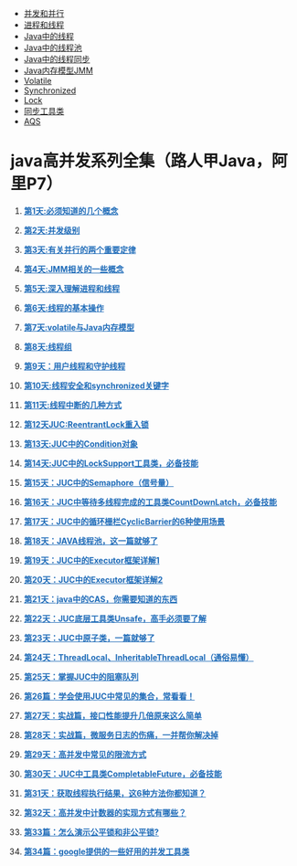 - [并发和并行](concurrency-parallellism.md)                                
- [进程和线程](http://blog.sina.com.cn/s/blog_5a2bbc860101gedc.html)
- [Java中的线程](thread.md)
- [Java中的线程池](thread-pool.md)
- [Java中的线程同步](thread-sync-queue.md)
- [Java内存模型JMM](jmm.md)
- [Volatile](volatile.md)
- [Synchronized](synchronized.md)
- [Lock](sync-lock.md)
- [同步工具类](sync-tools.md)
- [AQS](sync-aqs.md)

# java高并发系列全集（路人甲Java，阿里P7）

<ol style="" class="list-paddingleft-2">
<li><p><strong style="font-size: inherit;line-height: inherit;color: rgb(233, 105, 0);"><a target="_blank" href="https://mp.weixin.qq.com/s?__biz=MzA5MTkxMDQ4MQ==&amp;mid=2648933019&amp;idx=1&amp;sn=3455877c451de9c61f8391ffdc1eb01d&amp;chksm=88621aa5bf1593b377e2f090bf37c87ba60081fb782b2371b5f875e4a6cadc3f92ff6d747e32&amp;token=2041017112&amp;lang=zh_CN&amp;scene=21#wechat_redirect" style="font-size: inherit;line-height: inherit;color: rgb(30, 107, 184);overflow-wrap: break-word;" data-linktype="2">第1天:必须知道的几个概念</a></strong></p></li>
<li><p><strong style="font-size: inherit;line-height: inherit;color: rgb(233, 105, 0);"><a target="_blank" href="https://mp.weixin.qq.com/s?__biz=MzA5MTkxMDQ4MQ==&amp;mid=2648933024&amp;idx=1&amp;sn=969bfa5e2c3708e04adaf6401503c187&amp;chksm=88621a9ebf1593886dd3f0f5923b6f929eade0b43204b98a8d0622a5f542deff4f6a633a13c8&amp;token=2041017112&amp;lang=zh_CN&amp;scene=21#wechat_redirect" style="font-size: inherit;line-height: inherit;color: rgb(30, 107, 184);overflow-wrap: break-word;" data-linktype="2">第2天:并发级别</a></strong></p></li>
<li><p><strong style="font-size: inherit;line-height: inherit;color: rgb(233, 105, 0);"><a target="_blank" href="https://mp.weixin.qq.com/s?__biz=MzA5MTkxMDQ4MQ==&amp;mid=2648933041&amp;idx=1&amp;sn=82af7c702f737782118a9141858117d1&amp;chksm=88621a8fbf159399be1d4834f6f845fa530b94a4ca7c0eaa61de508f725ad0fab74b074d73be&amp;token=2041017112&amp;lang=zh_CN&amp;scene=21#wechat_redirect" style="font-size: inherit;line-height: inherit;color: rgb(30, 107, 184);overflow-wrap: break-word;" data-linktype="2">第3天:有关并行的两个重要定律</a></strong></p></li>
<li><p><strong style="font-size: inherit;line-height: inherit;color: rgb(233, 105, 0);"><a target="_blank" href="https://mp.weixin.qq.com/s?__biz=MzA5MTkxMDQ4MQ==&amp;mid=2648933050&amp;idx=1&amp;sn=497c4de99086f95bed11a4317a51e6a6&amp;chksm=88621a84bf159392c9e3e243355313c397e0658df6b88769cdd182cb5d39b6f25686c86beffc&amp;token=2041017112&amp;lang=zh_CN&amp;scene=21#wechat_redirect" style="font-size: inherit;line-height: inherit;color: rgb(30, 107, 184);overflow-wrap: break-word;" data-linktype="2">第4天:JMM相关的一些概念</a></strong></p></li>
<li><p><strong style="font-size: inherit;line-height: inherit;color: rgb(233, 105, 0);"><a target="_blank" href="https://mp.weixin.qq.com/s?__biz=MzA5MTkxMDQ4MQ==&amp;mid=2648933069&amp;idx=1&amp;sn=82105bb5b759ec8b1f3a69062a22dada&amp;chksm=88621af3bf1593e5ece7c1da3df3b4be575271a2eaca31c784591ed0497252caa1f6a6ec0545&amp;token=2041017112&amp;lang=zh_CN&amp;scene=21#wechat_redirect" style="font-size: inherit;line-height: inherit;color: rgb(30, 107, 184);overflow-wrap: break-word;" data-linktype="2">第5天:深入理解进程和线程</a></strong></p></li>
<li><p><strong style="font-size: inherit;line-height: inherit;color: rgb(233, 105, 0);"><a target="_blank" href="https://mp.weixin.qq.com/s?__biz=MzA5MTkxMDQ4MQ==&amp;mid=2648933082&amp;idx=1&amp;sn=e940c4f94a8c1527b6107930eefdcd00&amp;chksm=88621ae4bf1593f270991e6f6bac5769ea850fa02f11552d1aa91725f4512d4f1ff8f18fcdf3&amp;token=2041017112&amp;lang=zh_CN&amp;scene=21#wechat_redirect" style="font-size: inherit;line-height: inherit;color: rgb(30, 107, 184);overflow-wrap: break-word;" data-linktype="2">第6天:线程的基本操作</a></strong></p></li>
<li><p><strong style="font-size: inherit;line-height: inherit;color: rgb(233, 105, 0);"><a target="_blank" href="https://mp.weixin.qq.com/s?__biz=MzA5MTkxMDQ4MQ==&amp;mid=2648933088&amp;idx=1&amp;sn=f1d666dd799664b1989c77441b9d12c5&amp;chksm=88621adebf1593c83501ac33d6a0e0de075f2b2e30caf986cf276cbb1c8dff0eac2a0a648b1d&amp;token=2041017112&amp;lang=zh_CN&amp;scene=21#wechat_redirect" style="font-size: inherit;line-height: inherit;color: rgb(30, 107, 184);overflow-wrap: break-word;" data-linktype="2">第7天:volatile与Java内存模型</a></strong></p></li>
<li><p><strong style="font-size: inherit;line-height: inherit;color: rgb(233, 105, 0);"><a target="_blank" href="https://mp.weixin.qq.com/s?__biz=MzA5MTkxMDQ4MQ==&amp;mid=2648933095&amp;idx=1&amp;sn=d32242a5ec579f45d1e9becf44bff069&amp;chksm=88621ad9bf1593cf00b574a8e0feeffbb2c241c30b01ebf5749ccd6b7b64dcd2febbd3000581&amp;token=2041017112&amp;lang=zh_CN&amp;scene=21#wechat_redirect" style="font-size: inherit;line-height: inherit;color: rgb(30, 107, 184);overflow-wrap: break-word;" data-linktype="2">第8天:线程组</a></strong></p></li>
<li><p><strong style="font-size: inherit;line-height: inherit;color: rgb(233, 105, 0);"><a target="_blank" href="https://mp.weixin.qq.com/s?__biz=MzA5MTkxMDQ4MQ==&amp;mid=2648933102&amp;idx=1&amp;sn=5255e94dc2649003e01bf3d61762c593&amp;chksm=88621ad0bf1593c6905e75a82aaf6e39a0af338362366ce2860ee88c1b800e52f5c6529c089c&amp;token=2041017112&amp;lang=zh_CN&amp;scene=21#wechat_redirect" style="font-size: inherit;line-height: inherit;color: rgb(30, 107, 184);overflow-wrap: break-word;" data-linktype="2">第9天：用户线程和守护线程</a></strong></p></li>
<li><p><strong style="font-size: inherit;line-height: inherit;color: rgb(233, 105, 0);"><a target="_blank" href="https://mp.weixin.qq.com/s?__biz=MzA5MTkxMDQ4MQ==&amp;mid=2648933107&amp;idx=1&amp;sn=6b9fbdfa180c2ca79703e0ca1b524b77&amp;chksm=88621acdbf1593dba5fa5a0092d810004362e9f38484ffc85112a8c23ef48190c51d17e06223&amp;token=2041017112&amp;lang=zh_CN&amp;scene=21#wechat_redirect" style="font-size: inherit;line-height: inherit;color: rgb(30, 107, 184);overflow-wrap: break-word;" data-linktype="2">第10天:线程安全和synchronized关键字</a></strong></p></li>
<li><p><strong style="font-size: inherit;line-height: inherit;color: rgb(233, 105, 0);"><a target="_blank" href="https://mp.weixin.qq.com/s?__biz=MzA5MTkxMDQ4MQ==&amp;mid=2648933111&amp;idx=1&amp;sn=0a3592e41e59d0ded4a60f8c1b59e82e&amp;chksm=88621ac9bf1593df5f8342514d6750cc8a833ba438aa208cf128493981ba666a06c4037d84fb&amp;token=2041017112&amp;lang=zh_CN&amp;scene=21#wechat_redirect" style="font-size: inherit;line-height: inherit;color: rgb(30, 107, 184);overflow-wrap: break-word;" data-linktype="2">第11天:线程中断的几种方式</a></strong></p></li>
<li><p><strong style="font-size: inherit;line-height: inherit;color: rgb(233, 105, 0);"><a target="_blank" href="https://mp.weixin.qq.com/s?__biz=MzA5MTkxMDQ4MQ==&amp;mid=2648933116&amp;idx=1&amp;sn=83ae2d1381e3b8a425e65a9fa7888d38&amp;chksm=88621ac2bf1593d4de1c5f6905c31c7d88ac4b53c0c5c071022ba2e25803fc734078c1de589c&amp;token=2041017112&amp;lang=zh_CN&amp;scene=21#wechat_redirect" style="font-size: inherit;line-height: inherit;color: rgb(30, 107, 184);overflow-wrap: break-word;" data-linktype="2">第12天JUC:ReentrantLock重入锁</a></strong></p></li>
<li><p><strong style="font-size: inherit;line-height: inherit;color: rgb(233, 105, 0);"><a target="_blank" href="https://mp.weixin.qq.com/s?__biz=MzA5MTkxMDQ4MQ==&amp;mid=2648933120&amp;idx=1&amp;sn=63ffe3ff64dcaf0418816febfd1e129a&amp;chksm=88621b3ebf159228df5f5a501160fafa5d87412a4f03298867ec9325c0be57cd8e329f3b5ad1&amp;token=476165288&amp;lang=zh_CN&amp;scene=21#wechat_redirect" style="font-size: inherit;line-height: inherit;color: rgb(30, 107, 184);overflow-wrap: break-word;" data-linktype="2">第13天:JUC中的Condition对象</a></strong></p></li>
<li><p><strong style="font-size: inherit;line-height: inherit;color: rgb(233, 105, 0);"><a target="_blank" href="https://mp.weixin.qq.com/s?__biz=MzA5MTkxMDQ4MQ==&amp;mid=2648933125&amp;idx=1&amp;sn=382528aeb341727bafb02bb784ff3d4f&amp;chksm=88621b3bbf15922d93bfba11d700724f1e59ef8a74f44adb7e131a4c3d1465f0dc539297f7f3&amp;token=1338873010&amp;lang=zh_CN&amp;scene=21#wechat_redirect" style="font-size: inherit;line-height: inherit;color: rgb(30, 107, 184);overflow-wrap: break-word;" data-linktype="2">第14天:JUC中的LockSupport工具类，必备技能</a></strong></p></li>
<li><p><strong style="font-size: inherit;line-height: inherit;color: rgb(233, 105, 0);"><a target="_blank" href="https://mp.weixin.qq.com/s?__biz=MzA5MTkxMDQ4MQ==&amp;mid=2648933130&amp;idx=1&amp;sn=cecc6bd906e79a86510c1fbb0e66cd21&amp;chksm=88621b34bf159222042da8ed4b633e94ca04a614d290d54a952a668459a339ebec0c754d562d&amp;token=702505185&amp;lang=zh_CN&amp;scene=21#wechat_redirect" style="font-size: inherit;line-height: inherit;color: rgb(30, 107, 184);overflow-wrap: break-word;" data-linktype="2">第15天：JUC中的Semaphore（信号量）</a></strong></p></li>
<li><p><strong style="font-size: inherit;line-height: inherit;color: rgb(233, 105, 0);"><a target="_blank" href="https://mp.weixin.qq.com/s?__biz=MzA5MTkxMDQ4MQ==&amp;mid=2648933134&amp;idx=1&amp;sn=65c2b9982bb6935c54ff33082f9c111f&amp;chksm=88621b30bf159226d41607292a1dc83186f8928744dbc44acfda381266fa2cdc006177b44095&amp;token=773938509&amp;lang=zh_CN&amp;scene=21#wechat_redirect" style="font-size: inherit;line-height: inherit;color: rgb(30, 107, 184);overflow-wrap: break-word;" data-linktype="2">第16天：JUC中等待多线程完成的工具类CountDownLatch，必备技能</a></strong></p></li>
<li><p><strong style="font-size: inherit;line-height: inherit;color: rgb(233, 105, 0);"><a target="_blank" href="https://mp.weixin.qq.com/s?__biz=MzA5MTkxMDQ4MQ==&amp;mid=2648933144&amp;idx=1&amp;sn=7f0cddc92ff39835ea6652ebb3186dbf&amp;chksm=88621b26bf15923039933b127c19f39a76214fb1d5daa7ad0eee77f961e2e3ab5f5ca3f48740&amp;token=773938509&amp;lang=zh_CN&amp;scene=21#wechat_redirect" style="font-size: inherit;line-height: inherit;color: rgb(30, 107, 184);overflow-wrap: break-word;" data-linktype="2">第17天：JUC中的循环栅栏CyclicBarrier的6种使用场景</a></strong></p></li>
<li><p><strong style="font-size: inherit;line-height: inherit;color: rgb(233, 105, 0);"><a target="_blank" href="https://mp.weixin.qq.com/s?__biz=MzA5MTkxMDQ4MQ==&amp;mid=2648933151&amp;idx=1&amp;sn=2020066b974b5f4c0823abd419e8adae&amp;chksm=88621b21bf159237bdacfb47bd1a344f7123aabc25e3607e78d936dd554412edce5dd825003d&amp;token=995072421&amp;lang=zh_CN&amp;scene=21#wechat_redirect" style="font-size: inherit;line-height: inherit;color: rgb(30, 107, 184);overflow-wrap: break-word;" data-linktype="2">第18天：JAVA线程池，这一篇就够了</a></strong></p></li>
<li><p><strong style="font-size: inherit;line-height: inherit;color: rgb(233, 105, 0);"><a target="_blank" href="https://mp.weixin.qq.com/s?__biz=MzA5MTkxMDQ4MQ==&amp;mid=2648933156&amp;idx=1&amp;sn=30f7d67b44a952eae98e688bc6035fbd&amp;chksm=88621b1abf15920c7a0705fbe34c4ce92b94b88e08f8ecbcad3827a0950cfe4d95814b61f538&amp;token=995072421&amp;lang=zh_CN&amp;scene=21#wechat_redirect" style="font-size: inherit;line-height: inherit;color: rgb(30, 107, 184);overflow-wrap: break-word;" data-linktype="2">第19天：JUC中的Executor框架详解1</a></strong></p></li>
<li><p><strong style="font-size: inherit;line-height: inherit;color: rgb(233, 105, 0);"><a target="_blank" href="https://mp.weixin.qq.com/s?__biz=MzA5MTkxMDQ4MQ==&amp;mid=2648933160&amp;idx=1&amp;sn=62649485b065f68c0fc59bb502ed42df&amp;chksm=88621b16bf159200d5e25d11ab7036c60e3f923da3212ae4dd148753d02593a45ce0e9b886c4&amp;token=42900009&amp;lang=zh_CN&amp;scene=21#wechat_redirect" style="font-size: inherit;line-height: inherit;color: rgb(30, 107, 184);overflow-wrap: break-word;" data-linktype="2">第20天：JUC中的Executor框架详解2</a></strong></p></li>
<li><p><strong style="font-size: inherit;line-height: inherit;color: rgb(233, 105, 0);"><a target="_blank" href="https://mp.weixin.qq.com/s?__biz=MzA5MTkxMDQ4MQ==&amp;mid=2648933166&amp;idx=1&amp;sn=15e614500676170b76a329efd3255c12&amp;chksm=88621b10bf1592064befc5c9f0d78c56cda25c6d003e1711b85e5bfeb56c9fd30d892178db87&amp;token=1033016931&amp;lang=zh_CN&amp;scene=21#wechat_redirect" style="font-size: inherit;line-height: inherit;color: rgb(30, 107, 184);overflow-wrap: break-word;" data-linktype="2">第21天：java中的CAS，你需要知道的东西</a></strong></p></li>
<li><p><strong style="font-size: inherit;line-height: inherit;color: rgb(233, 105, 0);"><a target="_blank" href="https://mp.weixin.qq.com/s?__biz=MzA5MTkxMDQ4MQ==&amp;mid=2648933173&amp;idx=1&amp;sn=80eb550294677b0042fc030f90cce109&amp;chksm=88621b0bbf15921d2274a7bf6afde912fec02a4c3ade9cfb50d03cdce73e07e33d08d35a3b27&amp;token=1033016931&amp;lang=zh_CN&amp;scene=21#wechat_redirect" style="font-size: inherit;line-height: inherit;color: rgb(30, 107, 184);overflow-wrap: break-word;" data-linktype="2">第22天：JUC底层工具类Unsafe，高手必须要了解</a></strong></p></li>
<li><p><strong style="font-size: inherit;line-height: inherit;color: rgb(233, 105, 0);"><a target="_blank" href="https://mp.weixin.qq.com/s?__biz=MzA5MTkxMDQ4MQ==&amp;mid=2648933181&amp;idx=1&amp;sn=a1e254365d405cdc2e3b8372ecda65ee&amp;chksm=88621b03bf159215ca696c9f81e228d0544a7598b03fe30436babc95c6a95e848161f61b868c&amp;token=743622661&amp;lang=zh_CN&amp;scene=21#wechat_redirect" style="font-size: inherit;line-height: inherit;color: rgb(30, 107, 184);overflow-wrap: break-word;" data-linktype="2">第23天：JUC中原子类，一篇就够了</a></strong></p></li>
<li><p><strong style="font-size: inherit;line-height: inherit;color: rgb(233, 105, 0);"><a target="_blank" href="https://mp.weixin.qq.com/s?__biz=MzA5MTkxMDQ4MQ==&amp;mid=2648933186&amp;idx=1&amp;sn=079567e8799e43cb734b833c44055c01&amp;chksm=88621b7cbf15926aace88777445822314d6eed2c1f5559b36cb6a6e181f0e543ee14d832ebc2&amp;token=1963100670&amp;lang=zh_CN&amp;scene=21#wechat_redirect" style="font-size: inherit;line-height: inherit;color: rgb(30, 107, 184);overflow-wrap: break-word;" data-linktype="2">第24天：ThreadLocal、InheritableThreadLocal（通俗易懂）</a></strong></p></li>
<li><p><strong style="font-size: inherit;line-height: inherit;color: rgb(233, 105, 0);"><a target="_blank" href="https://mp.weixin.qq.com/s?__biz=MzA5MTkxMDQ4MQ==&amp;mid=2648933190&amp;idx=1&amp;sn=916f539cb1e695948169a358549227d3&amp;chksm=88621b78bf15926e0a94e50a43651dab0ceb14a1fb6b1d8b9b75e38c6d8ac908e31dd2131ded&amp;token=1963100670&amp;lang=zh_CN&amp;scene=21#wechat_redirect" style="font-size: inherit;line-height: inherit;color: rgb(30, 107, 184);overflow-wrap: break-word;" data-linktype="2">第25天：掌握JUC中的阻塞队列</a></strong></p></li>
<li><p><strong style="font-size: inherit;line-height: inherit;color: rgb(233, 105, 0);"><a target="_blank" href="https://mp.weixin.qq.com/s?__biz=MzA5MTkxMDQ4MQ==&amp;mid=2648933197&amp;idx=1&amp;sn=1ef33a6403680ee49b3acf22d4a4aa34&amp;chksm=88621b73bf159265c8775bc7d80e44f68bc162b7301f5ac8dce9669d17643934404440b6560f&amp;token=2027319240&amp;lang=zh_CN&amp;scene=21#wechat_redirect" style="font-size: inherit;line-height: inherit;color: rgb(30, 107, 184);overflow-wrap: break-word;" data-linktype="2">第26篇：学会使用JUC中常见的集合，常看看！</a></strong></p></li>
<li><p><strong style="font-size: inherit;line-height: inherit;color: rgb(233, 105, 0);"><a target="_blank" href="https://mp.weixin.qq.com/s?__biz=MzA5MTkxMDQ4MQ==&amp;mid=2648933201&amp;idx=1&amp;sn=b21aeda79e6e6a825826f08fef14f09e&amp;chksm=88621b6fbf159279a2d9e3f195e1be888a9e20cdf95a637385fbd69b5e4be1a99c193da5a611&amp;token=2027319240&amp;lang=zh_CN&amp;scene=21#wechat_redirect" style="font-size: inherit;line-height: inherit;color: rgb(30, 107, 184);overflow-wrap: break-word;" data-linktype="2">第27天：实战篇，接口性能提升几倍原来这么简单</a></strong></p></li>
<li><p><strong style="font-size: inherit;line-height: inherit;color: rgb(233, 105, 0);"><a target="_blank" href="https://mp.weixin.qq.com/s?__biz=MzA5MTkxMDQ4MQ==&amp;mid=2648933206&amp;idx=1&amp;sn=a3d66275306774977d95d1781a268f07&amp;chksm=88621b68bf15927ee897c277fbccbef4bf347d31362d7425d09ee1ff3743c4d86a064accc2b1&amp;token=2039914863&amp;lang=zh_CN&amp;scene=21#wechat_redirect" style="font-size: inherit;line-height: inherit;color: rgb(30, 107, 184);overflow-wrap: break-word;" data-linktype="2">第28天：实战篇，微服务日志的伤痛，一并帮你解决掉</a></strong></p></li>
<li><p><strong style="font-size: inherit;line-height: inherit;color: rgb(233, 105, 0);"><a target="_blank" href="https://mp.weixin.qq.com/s?__biz=MzA5MTkxMDQ4MQ==&amp;mid=2648933212&amp;idx=1&amp;sn=b1e8f65d4673bd3cf64c2d6a00645ba9&amp;chksm=88621b62bf15927422958029a1d240198082104d6e50d15dd33c5d3cf5af2195050b772782ec&amp;token=870491352&amp;lang=zh_CN&amp;scene=21#wechat_redirect" style="font-size: inherit;line-height: inherit;color: rgb(30, 107, 184);overflow-wrap: break-word;" data-linktype="2">第29天：高并发中常见的限流方式</a></strong></p></li>
<li><p><strong style="font-size: inherit;line-height: inherit;color: rgb(233, 105, 0);"><a target="_blank" href="https://mp.weixin.qq.com/s?__biz=MzA5MTkxMDQ4MQ==&amp;mid=2648933221&amp;idx=1&amp;sn=1af60b8917df6494b7c6b05c9eaebfe7&amp;chksm=88621b5bbf15924d403e66e6d442d6b5897757471368b8d3a28c5de6e264cef104338dba1811&amp;token=2098378399&amp;lang=zh_CN&amp;scene=21#wechat_redirect" style="font-size: inherit;line-height: inherit;color: rgb(30, 107, 184);overflow-wrap: break-word;" data-linktype="2">第30天：JUC中工具类CompletableFuture，必备技能</a></strong></p></li>
<li><p><strong style="font-size: inherit;line-height: inherit;color: rgb(233, 105, 0);"><a target="_blank" href="https://mp.weixin.qq.com/s?__biz=MzA5MTkxMDQ4MQ==&amp;mid=2648933226&amp;idx=1&amp;sn=08460a77d15806d094eb9b9af254c8ee&amp;chksm=88621b54bf1592424d209dac77da11ded524807ab76567c326772a113229c78fe2ddb162a599&amp;token=1303931124&amp;lang=zh_CN&amp;scene=21#wechat_redirect" style="font-size: inherit;line-height: inherit;color: rgb(30, 107, 184);overflow-wrap: break-word;" data-linktype="2">第31天：获取线程执行结果，这6种方法你都知道？</a></strong></p></li>
<li><p><strong style="font-size: inherit;line-height: inherit;color: rgb(233, 105, 0);"><a target="_blank" href="https://mp.weixin.qq.com/s?__biz=MzA5MTkxMDQ4MQ==&amp;mid=2648933231&amp;idx=1&amp;sn=627a3e9ba24822e05d1151f4206c0416&amp;chksm=88621b51bf15924798bffd960993207aae67f8f08843308b3d54808bc3d85c5dcfa673d69666&amp;token=661232199&amp;lang=zh_CN&amp;scene=21#wechat_redirect" style="font-size: inherit;line-height: inherit;color: rgb(30, 107, 184);overflow-wrap: break-word;" data-linktype="2">第32天：高并发中计数器的实现方式有哪些？</a></strong></p></li>
<li><p><strong style="font-size: inherit;line-height: inherit;color: rgb(233, 105, 0);"><a target="_blank" href="https://mp.weixin.qq.com/s?__biz=MzA5MTkxMDQ4MQ==&amp;mid=2648933275&amp;idx=1&amp;sn=7cb4c836ab6a6b94d9c971a5beebdb59&amp;chksm=88621ba5bf1592b3b902a965012e399472dd21847af992fd0da8cd22a5cc448084f04e067f92&amp;token=516674265&amp;lang=zh_CN&amp;scene=21#wechat_redirect" style="font-size: inherit;line-height: inherit;color: rgb(30, 107, 184);overflow-wrap: break-word;" data-linktype="2">第33篇：怎么演示公平锁和非公平锁?</a></strong></p></li>
<li><p><strong style="font-size: inherit;line-height: inherit;color: rgb(233, 105, 0);"><a target="_blank" href="https://mp.weixin.qq.com/s?__biz=MzA5MTkxMDQ4MQ==&amp;mid=2648933285&amp;idx=1&amp;sn=f5507c251b84c3405f2fe0f7fb1da97d&amp;chksm=88621b9bbf15928dd4c26f52b2abb0e130cde02100c432f33f0e90123b5e4b20d43017c1030e&amp;token=516674265&amp;lang=zh_CN&amp;scene=21#wechat_redirect" style="font-size: inherit;line-height: inherit;color: rgb(30, 107, 184);overflow-wrap: break-word;" data-linktype="2"> 第34篇：google提供的一些好用的并发工具类</a></strong></p></li>
</ol>
